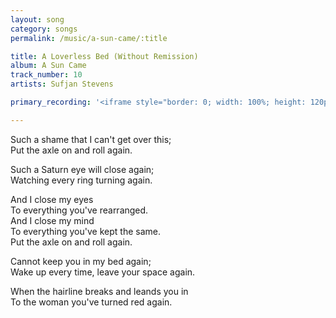 ```yaml
---
layout: song
category: songs
permalink: /music/a-sun-came/:title

title: A Loverless Bed (Without Remission)
album: A Sun Came
track_number: 10
artists: Sufjan Stevens

primary_recording: '<iframe style="border: 0; width: 100%; height: 120px;" src="http://bandcamp.com/EmbeddedPlayer/album=832878843/size=large/bgcol=333333/linkcol=ffffff/tracklist=false/artwork=none/track=2072811454/transparent=true/" seamless><a href="http://music.sufjan.com/album/a-sun-came">A Sun Came by Sufjan Stevens</a></iframe>'

---
```


Such a shame that I can't get over this; <br>
Put the axle on and roll again.

Such a Saturn eye will close again; <br>
Watching every ring turning again.

And I close my eyes <br>
To everything you've rearranged. <br>
And I close my mind <br>
To everything you've kept the same. <br>
Put the axle on and roll again.

Cannot keep you in my bed again; <br>
Wake up every time, leave your space again.

When the hairline breaks and leands you in <br>
To the woman you've turned red again.